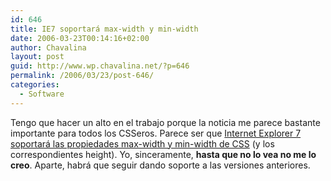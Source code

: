 ```yaml
---
id: 646
title: IE7 soportará max-width y min-width
date: 2006-03-23T00:14:16+02:00
author: Chavalina
layout: post
guid: http://www.wp.chavalina.net/?p=646
permalink: /2006/03/23/post-646/
categories:
  - Software
---
```

Tengo que hacer un alto en el trabajo porque la noticia me parece bastante importante para todos los CSSeros. Parece ser que <a href="http://www.dustindiaz.com/min-max-fixed-in-ie7/" target="_blank">Internet Explorer 7 soportará las propiedades max-width y min-width de CSS</a> (y los correspondientes height). Yo, sinceramente, **hasta que no lo vea no me lo creo**. Aparte, habrá que seguir dando soporte a las versiones anteriores.